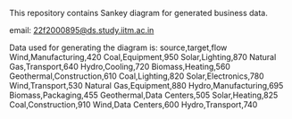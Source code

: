 This repository contains Sankey diagram for generated business data.

email: 22f2000895@ds.study.iitm.ac.in

Data used for generating the diagram is:
source,target,flow
Wind,Manufacturing,420
Coal,Equipment,950
Solar,Lighting,870
Natural Gas,Transport,640
Hydro,Cooling,720
Biomass,Heating,560
Geothermal,Construction,610
Coal,Lighting,820
Solar,Electronics,780
Wind,Transport,530
Natural Gas,Equipment,880
Hydro,Manufacturing,695
Biomass,Packaging,455
Geothermal,Data Centers,505
Solar,Heating,825
Coal,Construction,910
Wind,Data Centers,600
Hydro,Transport,740


